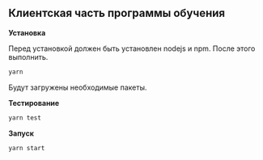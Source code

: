 ## Клиентская часть программы обучения ##

**Установка**

Перед установкой должен быть установлен nodejs и npm.
После этого выполнить.
```bash
yarn
```
Будут загружены необходимые пакеты.

**Тестирование**

```bash
yarn test
```

**Запуск**

```bash
yarn start
```